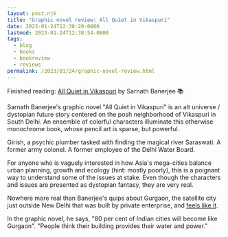 ```yaml
---
layout: post.njk
title: "Graphic novel review: All Quiet in Vikaspuri"
date: 2023-01-24T12:38:20-0800
lastmod: 2023-01-24T12:38:54-0800
tags: 
  - blog
  - books
  - bookreview
  - reviews
permalink: /2023/01/24/graphic-novel-review.html
---
```

Finished reading: [All Quiet in Vikaspuri](https://micro.blog/books/9789351775744) by Sarnath Banerjee 📚

Sarnath Banerjee's graphic novel "All Quiet in Vikaspuri" is an alt universe / dystopian future story centered on the posh neighborhood of Vikaspuri in South Delhi. An ensemble of colorful characters illuminate this otherwise monochrome book, whose pencil art is sparse, but powerful.

Girish, a psychic plumber tasked with finding the magical river Saraswati. A former army colonel. A former employee of the Delhi Water Board.

For anyone who is vaguely interested in how Asia's mega-cities balance urban planning, growth and ecology (hint: mostly poorly), this is a poignant way to understand some of the issues at stake. Even though the characters and issues are presented as dystopian fantasy, they are very real.

Nowhere more real than Banerjee's quips about Gurgaon, the satellite city just outside New Delhi that was built by private enterprise, and [feels like it](https://www.theguardian.com/sustainable-business/2016/jul/04/gurgaon-life-city-built-private-companies-india-intel-google).

In the graphic novel, he says, "80 per cent of Indian cities will become like Gurgaon". "People think their building provides their water and power."
